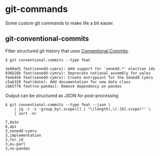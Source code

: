 # git-commands

Some custom git commands to make life a bit easier.

## git-conventional-commits

Filter structured git history that uses [Conventional Commits](https://www.conventionalcommits.org/en/v1.0.0/).

```
$ git conventional-commits --type feat

3e60ad1 feat(senedd-cymru): Add support for 'senedd.*' election ids
936b28b feat(senedd-cymru): Deprecate national_assembly_for_wales
feeb456 feat(senedd-cymru): Create entrypoint for the Senedd Cymru
c5ab320 feat(date): Add documentation for new date class
cb65776 feat(no-pandas): Remove dependency on pandas
```

Output can be structured as JSON for post-processing

```
$ git conventional-commits --type feat --json \
    | jq -r -s 'group_by(.scope)[] | "\(length),\(.[0].scope)"' \
    | sort -nr

7,date
6,api
3,senedd-cymru
3,implementation
3,for_id
3,eu-parl
2,no-pandas
```